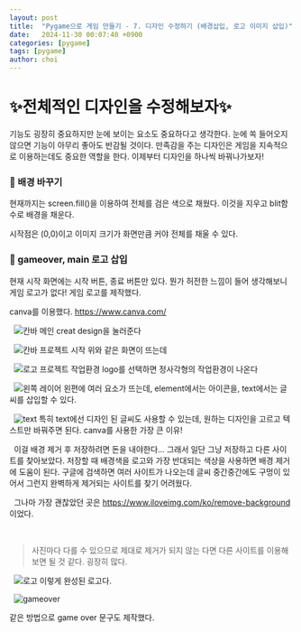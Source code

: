 ```yaml
---
layout: post
title:  "Pygame으로 게임 만들기 - 7. 디자인 수정하기 (배경삽입, 로고 이미지 삽입)"
date:   2024-11-30 00:07:40 +0900
categories: [pygame]
tags: [pygame]
author: choi
---
```


# ✨전체적인 디자인을 수정해보자✨

 기능도 굉장히 중요하지만 눈에 보이는 요소도 중요하다고 생각한다. 눈에 쏙 들어오지 않으면 기능이 아무리 좋아도 반감될 것이다. 만족감을 주는 디자인은 게임을 지속적으로 이용하는데도 중요한 역할을 한다. 이제부터 디자인을 하나씩 바꿔나가보자!

### 🎨 배경 바꾸기

 현재까지는 screen.fill()을 이용하여 전체를 검은 색으로 채웠다. 이것을 지우고 blit함수로 배경을 채운다. 

시작점은 (0,0)이고 이미지 크기가 화면만큼 커야 전체를 채울 수 있다.

### 🎨 gameover, main 로고 삽입

 현재 시작 화면에는 시작 버튼, 종료 버튼만 있다. 뭔가 허전한 느낌이 들어 생각해보니 게임 로고가 없다! 게임 로고를 제작했다.

canva를 이용했다. <https://www.canva.com/> 

&nbsp;
![칸바 메인](/assets/img/canva/canva_main.png)
creat design을 눌러준다 

&nbsp;
![칸바 프로젝트 시작](/assets/img/canva/canva_edit.png)
위와 같은 화면이 뜨는데 

&nbsp;
![로고 프로젝트 작업환경](/assets/img/canva/canva_prj.png)
logo를 선택하면 정사각형의 작업환경이 나온다

&nbsp;
![왼쪽 레이어](/assets/img/canva/canva_element.png)
왼편에 여러 요소가 뜨는데, element에서는 아이콘을, text에서는 글씨를 삽입할 수 있다. 

&nbsp;
![text](/assets/img/canva/canva_text.png)
특히 text에선 디자인 된 글씨도 사용할 수 있는데, 원하는 디자인을 고르고 텍스트만 바꿔주면 된다. canva를 사용한 가장 큰 이유! 

&nbsp;
이걸 배경 제거 후 저장하려면 돈을 내야한다… 그래서 일단 그냥 저장하고 다른 사이트를 찾아보았다. 저장할 때 배경색을 로고와 가장 반대되는 색상을 사용하면 배경 제거에 도움이 된다. 구글에 검색하면 여러 사이트가 나오는데 글씨 중간중간에도 구멍이 있어서 그런지 완벽하게 제거되는 사이트를 찾기 어려웠다. 

&nbsp;
그나마 가장 괜찮았던 곳은 <https://www.iloveimg.com/ko/remove-background> 이었다. 

&nbsp;
> 사진마다 다를 수 있으므로 제대로 제거가 되지 않는 다면 다른 사이트를 이용해보면 될 것 같다. 굉장히 많다.

&nbsp;
![로고](/assets/img/canva/mainlogo.png)
이렇게 완성된 로고다.

&nbsp;
![gameover](/assets/img/canva/gameover.png)
&nbsp;

같은 방법으로 game over 문구도 제작했다.
